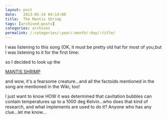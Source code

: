 ```yaml
---
layout: post
date:	2013-05-24 04:14:00
title:  The Mantis Shrimp
tags: [archived-posts]
categories: archives
permalink: /:categories/:year/:month/:day/:title/
---
```

I was listening to this song (OK, it must be pretty old hat for most of you,but I was listening to it for the first time:

<lj-embed id="971"/>

so I decided to look up the

<a href="http://en.wikipedia.org/wiki/Mantis_shrimp"> MANTIS SHRIMP </a>

and wow, it's a fearsome creature...and all the factoids mentioned in the song are mentioned in the Wiki, too!



I just want to know HOW it was determined that cavitation bubbles can contain temperatures up to a 1000 deg Kelvin...who does that kind of research, and what implements are used to do it? Anyone who has any clue...let me know...
